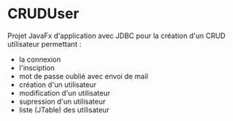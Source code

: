 # CRUDUser
Projet JavaFx d'application avec JDBC pour la création d'un CRUD utilisateur permettant :
- la connexion
- l'insciption
- mot de passe oublié avec envoi de mail
- création d'un utilisateur
- modification d'un utilisateur
- supression d'un utilisateur
- liste (JTable) des utilisateur

